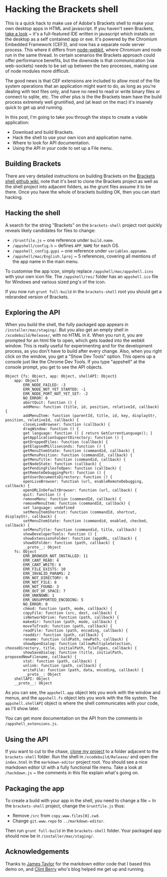 # Hacking the Brackets shell
This is a quick hack to make use of Adobe's Brackets shell to make your own desktop apps in HTML and javascript. If you haven't seen Brackets, [take a look](http://brackets.io/) ~ it's a full-featured IDE written in javascript which installs on the desktop as a self contained app or exe. It's powered by the Chromium Embedded Framework (CEF3), and now has a separate node server process. This where it differs from [node-webkit](https://github.com/rogerwang/node-webkit), where Chromium and node run in the same thread. In certain scenarios the Brackets approach could offer performance benefits, but the downside is that communication (via web-sockets) needs to be set up between the two processes, making use of node modules more difficult.

The good news is that CEF extensions are included to allow most of the file system operations that an application might want to do, as long as you're dealing with text files only, and have no need to read or write binary files or connect to sqlite, etc. The other plus is the the Brackets team have the build process extremely well gruntified, and (at least on the mac) it's insanely quick to get up and running.

In this post, I'm going to take you through the steps to create a viable application:

* Download and build Brackets.
* Hack the shell to use your own icon and application name.
* Where to look for API documentation.
* Using the API in your code to set up a File menu.

## Building Brackets
There are very detailed instructions on building Brackets on the [Brackets shell github wiki](https://github.com/adobe/brackets-shell/wiki/Building-Brackets-Shell), note that it's best to clone the Brackets project as well as the shell project into adjacent folders, as the grunt files assume it to be there. Once you have the whole of brackets building OK, then you can start hacking.

## Hacking the shell
A search for the string "Brackets" on the `brackets-shell` project root quickly reveals likely candidates for files to change:

* `/Gruntfile.js` ~ one reference under `build.name`.
* `/appshell/config.h` ~ defines `APP_NAME` for each OS.
* `/appshell_config.gypi` ~ one reference under `variables.appname`.
* `/appshell/mac/English.lproj` ~ 5 references, covering all mentions of the app name in the main menu.

To customise the app icon, simply replace `/appshell/mac/appshell.icns` with your own icon file. The `/appshell/res/` folder has an `appshell.ico` file for Windows and various sized png's of the icon.

If you now run `grunt full-build` in the `brackets-shell` root you should get a rebranded version of Brackets.

## Exploring the API
When you build the shell, the fully packaged app appears in `/installer/mac/staging/`. But you also get an empty shell in `/xcodebuild/Release/`, with no HTML in it. When you run it, you are prompted for an html file to open, which gets loaded into the webkit window. This is really useful for experimenting and for the development process, as you don't have to build after every change. Also, when you right click on the window, you get a "Show Dev Tools" option. This opens up a console just like the Chrome Dev Tools. If you type "appshell" at the console prompt, you get to see the API objects.

    Object {fs: Object, app: Object, shellAPI: Object}
        app: Object
            ERR_NODE_FAILED: -3
            ERR_NODE_NOT_YET_STARTED: -1
            ERR_NODE_PORT_NOT_YET_SET: -2
            NO_ERROR: 0
            abortQuit: function () {
            addMenu: function (title, id, position, relativeId, callback) {
            addMenuItem: function (parentId, title, id, key, displayStr, position, relativeId, callback) {
            closeLiveBrowser: function (callback) {
            dragWindow: function () {
            get language: function () { return GetCurrentLanguage(); }
            getApplicationSupportDirectory: function () {
            getDroppedFiles: function (callback) {
            getElapsedMilliseconds: function () {
            getMenuItemState: function (commandid, callback) {
            getMenuPosition: function (commandId, callback) {
            getMenuTitle: function (commandid, callback) {
            getNodeState: function (callback) {
            getPendingFilesToOpen: function (callback) {
            getRemoteDebuggingPort: function () {
            getUserDocumentsDirectory: function () {
            openLiveBrowser: function (url, enableRemoteDebugging, callback) {
            openURLInDefaultBrowser: function (url, callback) {
            quit: function () {
            removeMenu: function (commandId, callback) {
            removeMenuItem: function (commandId, callback) {
            set language: undefined
            setMenuItemShortcut: function (commandId, shortcut, displayStr, callback) {
            setMenuItemState: function (commandid, enabled, checked, callback) {
            setMenuTitle: function (commandid, title, callback) {
            showDeveloperTools: function () {
            showExtensionsFolder: function (appURL, callback) {
            showOSFolder: function (path, callback) {
            __proto__: Object
        fs: Object
            ERR_BROWSER_NOT_INSTALLED: 11
            ERR_CANT_READ: 4
            ERR_CANT_WRITE: 6
            ERR_FILE_EXISTS: 10
            ERR_INVALID_PARAMS: 2
            ERR_NOT_DIRECTORY: 9
            ERR_NOT_FILE: 8
            ERR_NOT_FOUND: 3
            ERR_OUT_OF_SPACE: 7
            ERR_UNKNOWN: 1
            ERR_UNSUPPORTED_ENCODING: 5
            NO_ERROR: 0
            chmod: function (path, mode, callback) {
            copyFile: function (src, dest, callback) {
            isNetworkDrive: function (path, callback) {
            makedir: function (path, mode, callback) {
            moveToTrash: function (path, callback) {
            readFile: function (path, encoding, callback) {
            readdir: function (path, callback) {
            rename: function (oldPath, newPath, callback) {
            showOpenDialog: function (allowMultipleSelection, chooseDirectory, title, initialPath, fileTypes, callback) {
            showSaveDialog: function (title, initialPath, proposedNewFilename, callback) {
            stat: function (path, callback) {
            unlink: function (path, callback) {
            writeFile: function (path, data, encoding, callback) {
            __proto__: Object
        shellAPI: Object
        __proto__: Object

As you can see, the `appshell.app` object lets you work with the window and menus, and the `appshell.fs` object lets you work with the file system. The `appshell.shellAPI` object is where the shell communicates with your code, as I'll show later.

You can get more documentation on the API from the comments in `/appshell_extensions.js`.

## Using the API
If you want to cut to the chase, [clone my project](https://github.com/Hyperlounge/markdown-editor) to a folder adjacent to the `brackets-shell` folder. Run the shell in `/xcodebuild/Release/` and open the `index.html` in the `markdown-editor` project root. You should see a nice markdown editor UI with a fully functional file menu. Take a look at `/hackdown.js` ~ the comments in this file explain what's going on. 

## Packaging the app
To create a build with your app in the shell, you need to change a file ~ In the `brackets-shell` project, change the `Gruntfile.js` thus: 

* Remove `/src` from `copy.www.files[0].cwd`.
* Change `git.www.repo` to `../markdown-editor`.

Then run `grunt full-build` in the `brackets-shell` folder. Your packaged app should now be in `/installer/mac/staging/`.

## Acknowledgements
Thanks to [James Taylor](https://github.com/jbt) for the markdown editor code that I based this demo on, and [Clint Berry](http://clintberry.com/blog/) who's blog helped me get up and running.

